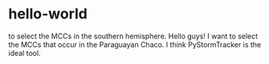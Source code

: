 # hello-world
to select the MCCs in the southern hemisphere.
Hello guys!
I want to select the MCCs that occur in the Paraguayan Chaco. 
I think PyStormTracker is the ideal tool.
